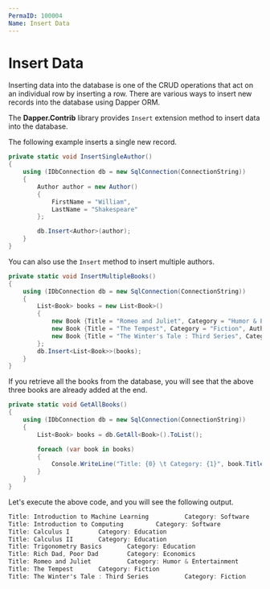 ```yaml
---
PermaID: 100004
Name: Insert Data
---
```


# Insert Data

Inserting data into the database is one of the CRUD operations that act on an individual row by inserting a row. There are various ways to insert new records into the database using Dapper ORM.

The **Dapper.Contrib** library provides `Insert` extension method to insert data into the database.

The following example inserts a single new record.

```csharp
private static void InsertSingleAuthor()
{
    using (IDbConnection db = new SqlConnection(ConnectionString))
    {
        Author author = new Author()
        {
            FirstName = "William",
            LastName = "Shakespeare"
        };

        db.Insert<Author>(author);
    }
}
```

You can also use the `Insert` method to insert multiple authors.

```csharp
private static void InsertMultipleBooks()
{
    using (IDbConnection db = new SqlConnection(ConnectionString))
    {
        List<Book> books = new List<Book>()
        {
            new Book {Title = "Romeo and Juliet", Category = "Humor & Entertainment", AuthorId = 4},
            new Book {Title = "The Tempest", Category = "Fiction", AuthorId = 4},
            new Book {Title = "The Winter's Tale : Third Series", Category = "Fiction", AuthorId = 4}
        };
        db.Insert<List<Book>>(books);
    }
}
```

If you retrieve all the books from the database, you will see that the above three books are already added at the end.

```csharp
private static void GetAllBooks()
{
    using (IDbConnection db = new SqlConnection(ConnectionString))
    {
        List<Book> books = db.GetAll<Book>().ToList();

        foreach (var book in books)
        {
            Console.WriteLine("Title: {0} \t Category: {1}", book.Title, book.Category);
        }
    }
}
```

Let's execute the above code, and you will see the following output.

```csharp
Title: Introduction to Machine Learning          Category: Software
Title: Introduction to Computing         Category: Software
Title: Calculus I        Category: Education
Title: Calculus II       Category: Education
Title: Trigonometry Basics       Category: Education
Title: Rich Dad, Poor Dad        Category: Economics
Title: Romeo and Juliet          Category: Humor & Entertainment
Title: The Tempest       Category: Fiction
Title: The Winter's Tale : Third Series          Category: Fiction
```
